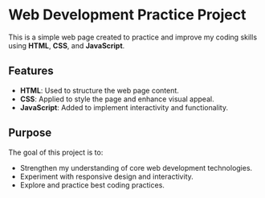 # Web Development Practice Project

This is a simple web page created to practice and improve my coding skills using **HTML**, **CSS**, and **JavaScript**.

## Features
- **HTML**: Used to structure the web page content.
- **CSS**: Applied to style the page and enhance visual appeal.
- **JavaScript**: Added to implement interactivity and functionality.

## Purpose
The goal of this project is to:
- Strengthen my understanding of core web development technologies.
- Experiment with responsive design and interactivity.
- Explore and practice best coding practices.
